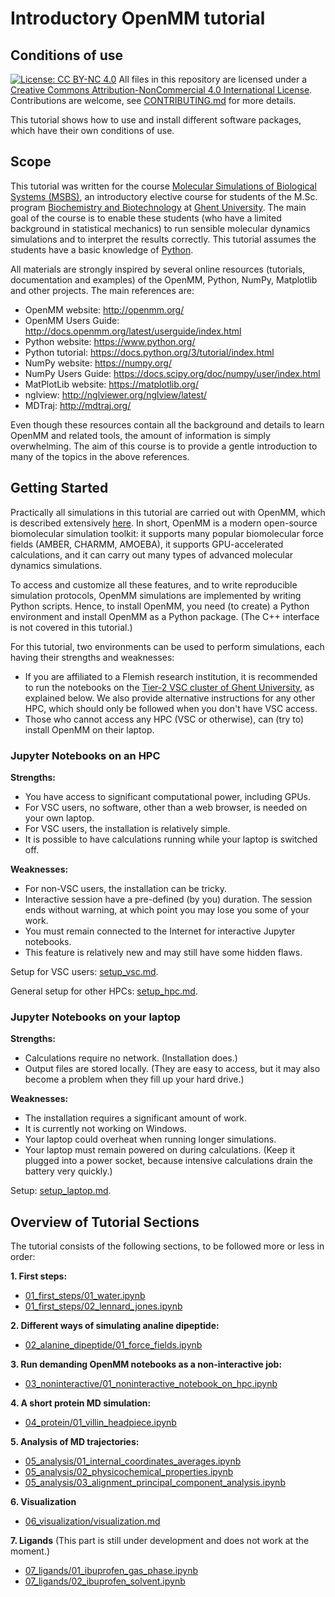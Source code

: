 # Introductory OpenMM tutorial

## Conditions of use

[![License: CC BY-NC 4.0](https://i.creativecommons.org/l/by-nc/4.0/88x31.png)](https://creativecommons.org/licenses/by-nc/4.0/)
All files in this repository are licensed under a [Creative Commons Attribution-NonCommercial 4.0 International License](http://creativecommons.org/licenses/by-nc/4.0/). Contributions are welcome, see [CONTRIBUTING.md](https://github.ugent.be/Py4Sci/.github/blob/main/CONTRIBUTING.md) for more details.

This tutorial shows how to use and install different software packages, which have their own conditions of use.


## Scope

This tutorial was written for the course [Molecular Simulations of Biological Systems (MSBS)](https://studiegids.ugent.be/2020/EN/studiefiches/C002727.pdf), an introductory elective course for students of the M.Sc. program [Biochemistry and Biotechnology](https://studiegids.ugent.be/2020/EN/FACULTY/C/MABA/CMBCBT/CMBCBT.html) at [Ghent University](https://www.ugent.be/en).
The main goal of the course is to enable these students (who have a limited background in statistical mechanics) to run sensible molecular dynamics simulations and to interpret the results correctly.
This tutorial assumes the students have a basic knowledge of [Python](https://www.python.org/).

All materials are strongly inspired by several online resources (tutorials, documentation and examples) of the OpenMM, Python, NumPy, Matplotlib and other projects.
The main references are:

* OpenMM website: http://openmm.org/
* OpenMM Users Guide: http://docs.openmm.org/latest/userguide/index.html
* Python website: https://www.python.org/
* Python tutorial: https://docs.python.org/3/tutorial/index.html
* NumPy website: https://numpy.org/
* NumPy Users Guide: https://docs.scipy.org/doc/numpy/user/index.html
* MatPlotLib website: https://matplotlib.org/
* nglview: http://nglviewer.org/nglview/latest/
* MDTraj: http://mdtraj.org/

Even though these resources contain all the background and details to learn OpenMM and related tools, the amount of information is simply overwhelming.
The aim of this course is to provide a gentle introduction to many of the topics in the above references.

## Getting Started

Practically all simulations in this tutorial are carried out with OpenMM, which is described extensively [here](http://docs.openmm.org/latest/userguide/library.html).
In short, OpenMM is a modern open-source biomolecular simulation toolkit: it supports many popular biomolecular force fields (AMBER, CHARMM, AMOEBA), it supports
GPU-accelerated calculations, and it can carry out many types of advanced molecular dynamics simulations.

To access and customize all these features, and to write reproducible simulation protocols, OpenMM simulations are implemented by writing Python scripts.
Hence, to install OpenMM, you need (to create) a Python environment and install OpenMM as a Python package.
(The C++ interface is not covered in this tutorial.)

For this tutorial, two environments can be used to perform simulations, each having their strengths and weaknesses:

- If you are affiliated to a Flemish research institution, it is recommended to run the notebooks on the [Tier-2 VSC cluster of Ghent University](https://www.ugent.be/hpc/), as explained below.
  We also provide alternative instructions for any other HPC, which should only be followed when you don't have VSC access.
- Those who cannot access any HPC (VSC or otherwise), can (try to) install OpenMM on their laptop.


### Jupyter Notebooks on an HPC

**Strengths:**

- You have access to significant computational power, including GPUs.
- For VSC users, no software, other than a web browser, is needed on your own laptop.
- For VSC users, the installation is relatively simple.
- It is possible to have calculations running while your laptop is switched off.

**Weaknesses:**

- For non-VSC users, the installation can be tricky.
- Interactive session have a pre-defined (by you) duration.
  The session ends without warning, at which point you may lose you some of your work.
- You must remain connected to the Internet for interactive Jupyter notebooks.
- This feature is relatively new and may still have some hidden flaws.

Setup for VSC users: [setup_vsc.md](setup_vsc.md).

General setup for other HPCs: [setup_hpc.md](setup_hpc.md).


### Jupyter Notebooks on your laptop

**Strengths:**

- Calculations require no network.
  (Installation does.)
- Output files are stored locally.
  (They are easy to access, but it may also become a problem when they fill up your hard drive.)

**Weaknesses:**

- The installation requires a significant amount of work.
- It is currently not working on Windows.
- Your laptop could overheat when running longer simulations.
- Your laptop must remain powered on during calculations.
  (Keep it plugged into a power socket, because intensive calculations drain the battery very quickly.)

Setup: [setup_laptop.md](setup_laptop.md).


## Overview of Tutorial Sections

The tutorial consists of the following sections, to be followed more or less in order:

**1. First steps:**

- [01_first_steps/01_water.ipynb](01_first_steps/01_water.ipynb)
- [01_first_steps/02_lennard_jones.ipynb](01_first_steps/02_lennard_jones.ipynb)

**2. Different ways of simulating analine dipeptide:**

- [02_alanine_dipeptide/01_force_fields.ipynb](02_alanine_dipeptide/01_force_fields.ipynb)

**3. Run demanding OpenMM notebooks as a non-interactive job:**

- [03_noninteractive/01_noninteractive_notebook_on_hpc.ipynb](03_noninteractive/01_noninteractive_notebook_on_hpc.ipynb)

**4. A short protein MD simulation:**

- [04_protein/01_villin_headpiece.ipynb](04_protein/01_villin_headpiece.ipynb)

**5. Analysis of MD trajectories:**

- [05_analysis/01_internal_coordinates_averages.ipynb](05_analysis/01_internal_coordinates_averages.ipynb)
- [05_analysis/02_physicochemical_properties.ipynb](05_analysis/02_physicochemical_properties.ipynb)
- [05_analysis/03_alignment_principal_component_analysis.ipynb](05_analysis/03_alignment_principal_component_analysis.ipynb)

**6. Visualization**

- [06_visualization/visualization.md](06_visualization/visualization.md)

**7. Ligands** (This part is still under development and does not work at the moment.)

- [07_ligands/01_ibuprofen_gas_phase.ipynb](07_ligands/01_ibuprofen_gas_phase.ipynb)
- [07_ligands/02_ibuprofen_solvent.ipynb](07_ligands/02_ibuprofen_solvent.ipynb)

